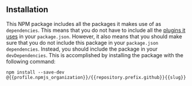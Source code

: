 ## Installation

This NPM package includes all the packages it makes use of as `dependencies`. This means that you do not have to include all the [plugins it uses]({{repository.gitlab}}/-/blob/master/package.json) in your `package.json`. However, it also means that you should make sure that you do not include this package in your `package.json` `dependencies`. Instead, you should include the package in your `devDependencies`. This is accomplished by installing the package with the following command:

```shell
npm install --save-dev @{{profile.npmjs_organization}}/{{repository.prefix.github}}{{slug}}
```
